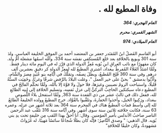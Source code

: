 <h1 dir="rtl">وفاة المطيع لله .</h1>

<h5 dir="rtl">العام الهجري:  364

الشهر القمري: محرم

العام الميلادي: 974</h5>

<p dir="rtl">أبو القاسمِ الفَضلُ ابنُ المُقتَدر جعفر بن المعتضد أحمد بن الموفق الخليفة العباسي. ولدَ سنة 301 وبويع بالخلافةِ بعد خَلعِ المُستكفي نفسَه سنة 334، وأمُّه اسمُها مشغلة أمُّ ولد. كان مقهورًا مع نائب العراقِ ابنِ بُوَيه مُعِزِّ الدولة الذي قرَّرَ له في اليومِ مائة دينار فقط. ولَمَّا اشتَدَّ الغَلاءُ المُفرطُ ببغداد، اشتري المطيعُ لله لمعِزِّ الدولةِ كر دقيقٍ بعشرين ألف درهم, وفي سنة 360 فُلِجَ المُطيعُ، وبطَلَ نِصفُه، وتمَلَّكَ في أيَّامِه بنو عُبَيدٍ مِصرَ والشَّام، وأذَّنُوا بدمشق " بحيَّ على خير العمل "، وغلت البلادُ بالرَّفضِ شرقًا وغربًا، وخَفِيَت السنَّةُ قَليلًا، واستباحت الرومُ نصيبين وغيرَها، فلا حولَ ولا قوَّةَ إلا بالله، ولَمَّا تحكَّم الفالِجُ في المطيعِ دعاه سبكتكين الحاجِبُ التركيُّ إلى عزلِ نَفسِه، وتسليمِ الخلافةِ إلى ابنِه الطائِعِ لله، ففعل ذلك في ثالثَ عشر من ذي القعدة سنة 363, ولَمَّا استفحل بلاءُ اللُّصوصِ ببغداد، ورَكِبوا الخيل، وأخذوا الخفارةَ، وتلقَّبوا بالقُوَّاد. خرج المطيعُ وولده الخليفةُ الطائِعُ لله إلى واسط فمات المطيعُ هناك في المحرم سنة 364 بعد ثلاثة أشهر من عزلِه. وعمره 63 سنة، فكانت خلافته ثلاثين سنة سوى أشهر. وفي أيَّامه سنة 316 تلقَّب عبد الرحمن الناصر صاحبُ الأندلس بأمير المؤمنين. وقال: أنا أحقُّ بهذا اللقبِ مِن خليفةٍ تحت يدِ بني بُوَيه. قال الذهبي: " وصدق النَّاصِرُ؛ فإنَّه كان بطلًا شُجاعًا سائسًا مَهيبًا، له غَزَواتٌ مَشهودةٌ، وكان خليقًا للخلافةِ"</p></br>
